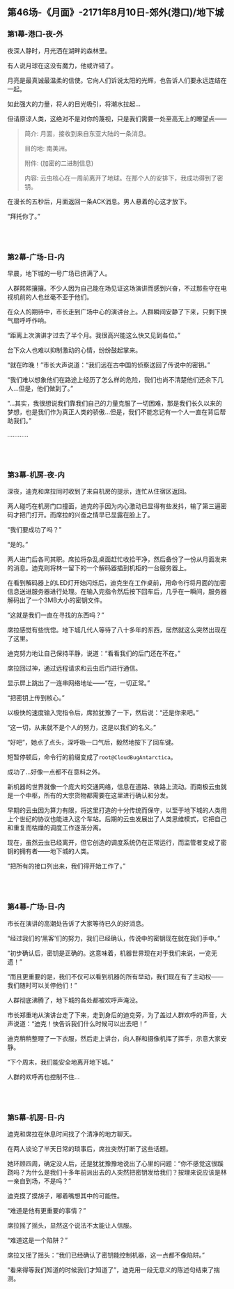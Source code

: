 ## 第46场-《月面》-2171年8月10日-郊外(港口)/地下城

### 第1幕-港口-夜-外

夜深人静时，月光洒在湖畔的森林里。

有人说月球在这没有魔力，他或许错了。

月亮是最真诚最温柔的信使。它向人们诉说太阳的光辉，也告诉人们要永远连结在一起。

如此强大的力量，将人的目光吸引，将潮水拉起…

但请原谅人类，这绝对不是对你的蔑视，只是我们需要一处至高无上的瞭望点——

> 简介: 月面，接收到来自东亚大陆的一条消息。
>
> 目的地: 南美洲。
>
> 附件: (加密的二进制信息)
>
> 内容: 云虫核心在一周前离开了地球。在那个人的安排下，我成功得到了密钥。

在漫长的五秒后，月面返回一条ACK消息。男人悬着的心这才放下。

“拜托你了。”

<br><br>

### 第2幕-广场-日-内

早晨，地下城的一号广场已挤满了人。

人群熙熙攘攘。不少人因为自己能在场见证这场演讲而感到兴奋，不过那些守在电视机前的人也丝毫不亚于他们。

在众人的期待中，市长走到广场中心的演讲台上。人群瞬间安静了下来，只剩下换气扇呼呼作响。

“距离上次演讲才过去了半个月。我很高兴能这么快又见到各位。”

台下众人也难以抑制激动的心情，纷纷鼓起掌来。

“就在昨晚！”市长大声说道：“我们远在古中国的侦察送回了传说中的密钥。”

“我们难以想象他们在路途上经历了怎么样的危险，我们也尚不清楚他们还余下几人…但是，他们做到了。”

“…其实，我很想说我们靠我们自己的力量克服了一切困难，那是我们长久以来的梦想，也是我们作为真正人类的骄傲…但是，我们不能忘记有一个人一直在背后帮助我们。”

…………

<br><br>

### 第3幕-机房-夜-内

深夜，迪克和席拉同时收到了来自机房的提示，连忙从住宿区返回。

两人碰巧在机房门口撞面，迪克的手因为内心激动已显得有些发抖，输了第三遍密码才把门打开。而席拉的兴奋之情早已显露在脸上了。

“我们要成功了吗？”

“是的。”

两人进门后各司其职。席拉将杂乱桌面赶忙收拾干净，然后备份了一份从月面发来的消息。迪克则将林一留下的一个解码器插到机柜的一台服务器上。

在看到解码器上的LED灯开始闪烁后，迪克坐在工作桌前，用命令行将月面的加密信息送进服务器进行处理。在输入完指令然后按下回车后，几乎在一瞬间，服务器解码出了一个3MB大小的密钥文件。

“这就是我们一直在寻找的东西吗？”

席拉感觉有些恍惚。地下城几代人等待了八十多年的东西，居然就这么突然出现在了这里。

迪克努力地让自己保持平静，说道：“看看我们的后门还在不在。”

席拉回过神，通过远程请求和云虫后门进行通信。

显示屏上跳出了一连串网络地址——“在，一切正常。”

“把密钥上传到核心。”

以极快的速度输入完指令后，席拉犹豫了一下，然后说：“还是你来吧。”

“这一切，从来就不是个人的努力，这是以我们的名义。”

“好吧”，她点了点头，深呼吸一口气后，毅然地按下了回车键。

短暂停顿后，命令行的前缀变成了`root@CloudBugAntarctica`。

成功了…好像一点都不在意料之外。

新机器的世界就像一个庞大的交通网络，信息在道路、铁路上流动。而南极云虫就是一个中枢，所有的大宗货物都需要在这里进行确认和分发。

早期的云虫因为算力有限，将这里打造的十分传统而保守，以至于地下城的人类用上个世纪的协议也能进入这个车站。后期的云虫发展出了人类思维模式，它把自己和重复而枯燥的调度工作逐渐分离。

现在，虽然云虫已经离开，但它创造的调度系统仍在正常运行，而监管者变成了密钥的拥有者——地下城的人类。

“把所有的接口列出来，我们得开始工作了。”

<br><br>

### 第4幕-广场-日-内

市长在演讲的高潮处告诉了大家等待已久的好消息。

“经过我们的‘黑客’们的努力，我们已经确认，传说中的密钥现在就在我们手中。”

“初步确认后，密钥是正确的。这意味着，机器世界现在对于我们来说，一览无遗！”

“而且更重要的是，我们不仅可以看到机器的所有举动，我们现在有了主动权——我们随时可以关停他们！”

人群彻底沸腾了，地下城的各处都被欢呼声淹没。

市长郑重地从演讲台走了下来，走到身后的迪克旁，为了盖过人群欢呼的声音，大声说道：“迪克！快告诉我们什么时候可以出去吧！”

迪克稍稍整理了一下衣服，然后走上讲台，向人群和摄像机挥了挥手，示意大家安静。

“下个周末，我们能安全地离开地下城。”

人群的欢呼再也控制不住…

<br><br>

### 第5幕-机房-日-内

迪克和席拉在休息时间找了个清净的地方聊天。

在两人谈论了半天日常的琐事后，席拉突然打断了这些话题。

她环顾四周，确定没人后，还是犹犹豫豫地说出了心里的问题：“你不感觉这很蹊跷吗？为什么是我们十多年前派出去的人突然把密钥发给我们？按理来说应该是林一亲自到场，不是吗？”

迪克摸了摸胡子，嘟着嘴想其中的可能性。

“难道是他有更重要的事情？”

席拉摇了摇头，显然这个说法不太能让人信服。

“难道这是一个陷阱？”

席拉又摇了摇头：“我们已经确认了密钥能控制机器，这一点都不像陷阱。”

“看来得等我们知道的时候我们才知道了”，迪克用一段无意义的陈述句结束了揣测。
